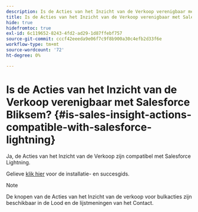 ```yaml
---
description: Is de Acties van het Inzicht van de Verkoop verenigbaar met Salesforce Bliksem? - Marketo Docs - Productdocumentatie
title: Is de Acties van het Inzicht van de Verkoop verenigbaar met Salesforce Bliksem?
hide: true
hidefromtoc: true
exl-id: 6c119652-8243-4fd2-ad29-1d87ffebf757
source-git-commit: cccf42eeeda9e06f7c9f8b900a30c4efb2d33f6e
workflow-type: tm+mt
source-wordcount: '72'
ht-degree: 0%

---
```


# Is de Acties van het Inzicht van de Verkoop verenigbaar met Salesforce Bliksem? {#is-sales-insight-actions-compatible-with-salesforce-lightning}

Ja, de Acties van het Inzicht van de Verkoop zijn compatibel met Salesforce Lightning.

Gelieve [klik hier](https://s3.amazonaws.com/tout-user-store/salesforce/assets/SF+Guide+for+Lightning.pdf) voor de installatie- en succesgids.

>[!NOTE]
>
>De knopen van de Acties van het Inzicht van de verkoop voor bulkacties zijn beschikbaar in de Lood en de lijstmeningen van het Contact.
